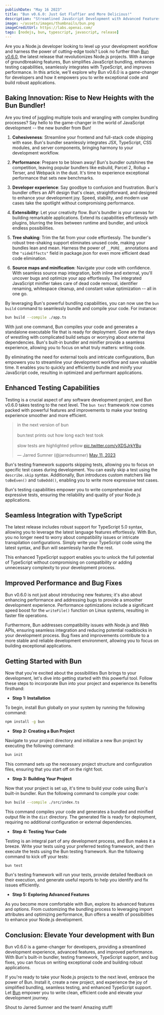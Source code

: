 ```yaml
---
publishDate: "May 16 2023"
title: "Bun v0.6.0: Just Got Fluffier and More Delicious!"
description: "Streamlined JavaScript Development with Advanced Features."
image: ~/assets/images/thumbnails/bun.png
imageCreditUrl: https://labs.openai.com/
tags: [nodejs, bun, typescript, javascript, release]
---
```


Are you a Node.js developer looking to level up your development workflow and harness the power of cutting-edge tools? Look no further than [Bun v0.6.0](https://bun.sh/blog/bun-v0.6.0), the latest release that revolutionizes Node.js projects. With a range of groundbreaking features, Bun simplifies JavaScript bundling, enhances testing capabilities, seamlessly integrates with TypeScript, and improves performance. In this article, we'll explore why Bun v0.6.0 is a game-changer for developers and how it empowers you to write exceptional code and build robust applications.

## Baking Innovation: Rise to New Heights with the Bun Bundler!

Are you tired of juggling multiple tools and wrangling with complex bundling processes? Say hello to the game-changer in the world of JavaScript development -- the new bundler from Bun!

1.  **Cohesiveness**: Streamline your frontend and full-stack code shipping with ease. Bun's bundler seamlessly integrates JSX, TypeScript, CSS modules, and server components, bringing harmony to your development workflow.

2.  **Performance**: Prepare to be blown away! Bun's bundler outshines the competition, leaving popular bundlers like esbuild, Parcel 2, Rollup + Terser, and Webpack in the dust. It's time to experience exceptional performance that sets new benchmarks.

3.  **Developer experience**: Say goodbye to confusion and frustration. Bun's bundler offers an API design that's clean, straightforward, and designed to enhance your development joy. Speed, stability, and modern use cases take the spotlight without compromising performance.

4.  **Extensibility**: Let your creativity flow. Bun's bundler is your canvas for building remarkable applications. Extend its capabilities effortlessly with plugins, blurring the lines between runtime and bundler, and unlock endless possibilities.

5.  **Tree shaking**: Trim the fat from your code effortlessly. The bundler's robust tree-shaking support eliminates unused code, making your bundles lean and mean. Harness the power of `__PURE__` annotations and the `"sideEffects"` field in package.json for even more efficient dead code elimination.

6.  **Source maps and minification**: Navigate your code with confidence. With seamless source map integration, both inline and external, you'll uncover bugs and optimize your app effortlessly. The integrated JavaScript minifier takes care of dead code removal, identifier renaming, whitespace cleanup, and constant value optimization -- all in one go.

By leveraging Bun's powerful bundling capabilities, you can now use the `bun build` command to seamlessly bundle and compile your code. For instance:

```bash
bun build --compile ./app.ts
```

With just one command, Bun compiles your code and generates a standalone executable file that is ready for deployment. Gone are the days of wrestling with complicated build setups or worrying about external dependencies. Bun's built-in bundler and minifier provide a seamless experience, allowing you to focus on what truly matters: writing code.

By eliminating the need for external tools and intricate configurations, Bun empowers you to streamline your development workflow and save valuable time. It enables you to quickly and efficiently bundle and minify your JavaScript code, resulting in optimized and performant applications.

## Enhanced Testing Capabilities

Testing is a crucial aspect of any software development project, and Bun v0.6.0 takes testing to the next level. The `bun test` framework now comes packed with powerful features and improvements to make your testing experience smoother and more efficient.

<blockquote class="twitter-tweet"><p lang="en" dir="ltr">in the next version of bun<br><br>bun:test prints out how long each test took<br><br>slow tests are highlighted yellow <a href="https://t.co/yXDSJrkYBu">pic.twitter.com/yXDSJrkYBu</a></p>&mdash; Jarred Sumner (@jarredsumner) <a href="https://twitter.com/jarredsumner/status/1656569942354042880?ref_src=twsrc%5Etfw">May 11, 2023</a></blockquote> <script async src="https://platform.twitter.com/widgets.js" charset="utf-8"></script>

Bun's testing framework supports skipping tests, allowing you to focus on specific test cases during development. You can easily skip a test using the `describe.skip` syntax. Additionally, Bun introduces custom matchers like `toBeEven()` and `toBeOdd()`, enabling you to write more expressive test cases.

Bun's testing capabilities empower you to write comprehensive and expressive tests, ensuring the reliability and quality of your Node.js applications.

## Seamless Integration with TypeScript

The latest release includes robust support for TypeScript 5.0 syntax, allowing you to leverage the latest language features effortlessly. With Bun, you no longer need to worry about compatibility issues or intricate transpilation configurations. Simply write your TypeScript code using the latest syntax, and Bun will seamlessly handle the rest.

This enhanced TypeScript support enables you to unlock the full potential of TypeScript without compromising on compatibility or adding unnecessary complexity to your development process.

## Improved Performance and Bug Fixes

Bun v0.6.0 is not just about introducing new features; it's also about enhancing performance and addressing bugs to provide a smoother development experience. Performance optimizations include a significant speed boost for the `writeFile()` function on Linux systems, resulting in faster file operations.

Furthermore, Bun addresses compatibility issues with Node.js and Web APIs, ensuring seamless integration and reducing potential roadblocks in your development process. Bug fixes and improvements contribute to a more stable and reliable development environment, allowing you to focus on building exceptional applications.

## Getting Started with Bun

Now that you're excited about the possibilities Bun brings to your development, let's dive into getting started with this powerful tool. Follow these steps to incorporate Bun into your project and experience its benefits firsthand:

- **Step 1: Installation**

To begin, install Bun globally on your system by running the following command:


```bash
npm install -g bun
```

- **Step 2: Creating a Bun Project**

Navigate to your project directory and initialize a new Bun project by executing the following command:

```bash
bun init
```

This command sets up the necessary project structure and configuration files, ensuring that you start off on the right foot.

- **Step 3: Building Your Project**

Now that your project is set up, it's time to build your code using Bun's built-in bundler. Run the following command to compile your code:

```bash
bun build --compile ./src/index.ts
```

This command compiles your code and generates a bundled and minified output file in the `dist` directory. The generated file is ready for deployment, requiring no additional configuration or external dependencies.

- **Step 4: Testing Your Code**

Testing is an integral part of any development process, and Bun makes it a breeze. Write your tests using your preferred testing framework, and then execute the tests using the Bun testing framework. Run the following command to kick off your tests:

```bash
bun test
```

Bun's testing framework will run your tests, provide detailed feedback on their execution, and generate useful reports to help you identify and fix issues efficiently.

- **Step 5: Exploring Advanced Features**

As you become more comfortable with Bun, explore its advanced features and options. From customizing the bundling process to leveraging import attributes and optimizing performance, Bun offers a wealth of possibilities to enhance your Node.js development.

## Conclusion: Elevate Your development with Bun

Bun v0.6.0 is a game-changer for developers, providing a streamlined development experience, advanced features, and improved performance. With Bun's built-in bundler, testing framework, TypeScript support, and bug fixes, you can focus on writing exceptional code and building robust applications.

If you're ready to take your Node.js projects to the next level, embrace the power of Bun. Install it, create a new project, and experience the joy of simplified bundling, seamless testing, and enhanced TypeScript support. Let [Bun](https://github.com/oven-sh/bun) empower you to write clean, efficient code and elevate your development journey.

Shout to Jarred Sumner and the team! Amazing stuff!
